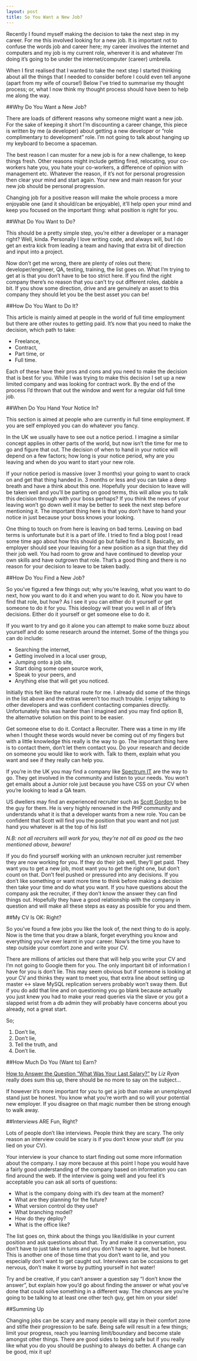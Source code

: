 ```yaml
---
layout: post
title: So You Want a New Job?
---
```


Recently I found myself making the decision to take the next step in my career. For me this involved looking for a new job. It is important not to confuse the words job and career here; my career involves the internet and computers and my job is my current role, wherever it is and whatever I’m doing it’s going to be under the internet/computer (career) umbrella.

When I first realised that I wanted to take the next step I started thinking about all the things that I needed to consider before I could even tell anyone (apart from my wife of course!) Below I’ve tried to summarise my thought process; or, what I now think my thought process should have been to help me along the way.

##Why Do You Want a New Job?

There are loads of different reasons why someone might want a new job. For the sake of keeping it short I’m discounting a career change, this piece is written by me (a developer) about getting a new developer or “role complimentary to development” role. I’m not going to talk about hanging up my keyboard to become a spaceman.

The best reason I can muster for a new job is for a new challenge, to keep things fresh. Other reasons might include getting fired, relocating, your co-workers hate you, you hate your co-workers, a difference of opinion with management etc. Whatever the reason, if it’s not for personal progression then clear your mind and start again. Your new and main reason for your new job should be personal progression.

Changing job for a positive reason will make the whole process a more enjoyable one (and it should/can be enjoyable), it’ll help open your mind and keep you focused on the important thing: what position is right for you.

##What Do You Want to Do?

This should be a pretty simple step, you’re either a developer or a manager right? Well, kinda. Personally I love writing code, and always will, but I do get an extra kick from leading a team and having that extra bit of direction and input into a project.

Now don’t get me wrong, there are plenty of roles out there; developer/engineer, QA, testing, training, the list goes on. What I’m trying to get at is that you don’t have to be too strict here. If you find the right company there’s no reason that you can’t try out different roles, dabble a bit. If you show some direction, drive and are genuinely an asset to this company they should let you be the best asset you can be!

##How Do You Want to Do It?

This article is mainly aimed at people in the world of full time employment but there are other routes to getting paid. It’s now that you need to make the decision, which path to take:

- Freelance,
- Contract,
- Part time, or
- Full time.

Each of these have their pros and cons and you need to make the decision that is best for you. While I was trying to make this decision I set up a new limited company and was looking for contract work. By the end of the process I’d thrown that out the window and went for a regular old full time job.

##When Do You Hand Your Notice In?

This section is aimed at people who are currently in full time employment. If you are self employed you can do whatever you fancy.

In the UK we usually have to see out a notice period. I imagine a similar concept applies in other parts of the world, but now isn’t the time for me to go and figure that out. The decision of when to hand in your notice will depend on a few factors; how long is your notice period, why are you leaving and when do you want to start your new role.

If your notice period is massive (over 3 months) your going to want to crack on and get that thing handed in. 3 months or less and you can take a deep breath and have a think about this one. Hopefully your decision to leave will be taken well and you’ll be parting on good terms, this will allow you to talk this decision through with your boss perhaps? If you think the news of your leaving won’t go down well it may be better to seek the next step before mentioning it. The important thing here is that you don’t have to hand your notice in just because your boss knows your looking.

One thing to touch on from here is leaving on bad terms. Leaving on bad terms is unfortunate but it is a part of life. I tried to find a blog post I read some time ago about how this should go but failed to find it. Basically, an employer should see your leaving for a new position as a sign that they did their job well. You had room to grow and have continued to develop your own skills and have outgrown that role. That’s a good thing and there is no reason for your decision to leave to be taken badly.

##How Do You Find a New Job?

So you’ve figured a few things out; why you’re leaving, what you want to do next, how you want to do it and when you want to do it. Now you have to find that role, but how? As I see it you can either do it yourself or get someone to do it for you. This ideology will treat you well in all of life’s decisions. Either do it yourself or get someone else to do it.

If you want to try and go it alone you can attempt to make some buzz about yourself and do some research around the internet. Some of the things you can do include:

- Searching the internet,
- Getting involved in a local user group,
- Jumping onto a job site,
- Start doing some open source work,
- Speak to your peers, and
- Anything else that will get you noticed.

Initially this felt like the natural route for me. I already did some of the things in the list above and the extras weren’t too much trouble. I enjoy talking to other developers and was confident contacting companies directly. Unfortunately this was harder than I imagined and you may find option B, the alternative solution on this point to be easier.

Get someone else to do it. Contact a Recruiter. There was a time in my life when I thought these words would never be coming out of my fingers but with a little knowledge this really is the way to go. The important thing here is to contact them, don’t let them contact you. Do your research and decide on someone you would like to work with. Talk to them, explain what you want and see if they really can help you.

If you’re in the UK you may find a company like [Spectrum IT](http://www.spectrumit.co.uk/) are the way to go. They get involved in the community and listen to your needs. You won’t get emails about a Junior role just because you have CSS on your CV when you’re looking to lead a QA team.

US dwellers may find an experienced recruiter such as [Scott Gordon](https://twitter.com/sgordon70) to be the guy for them. He is very highly renowned in the PHP community and understands what it is that a developer wants from a new role. You can be confident that Scott will find you the position that you want and not just  hand you whatever is at the top of his list!

*N.B: not all recruiters will work for you, they’re not all as good as the two mentioned above, beware!*

If you do find yourself working with an unknown recruiter just remember they are now working for you. If they do their job well, they’ll get paid. They want you to get a new job, most want you to get the right one, but don’t count on that. Don’t feel pushed or pressured into any decisions. If you don’t like something or want more time to think before making a decision then take your time and do what you want. If you have questions about the company ask the recruiter, if they don’t know the answer they can find things out. Hopefully they have a good relationship with the company in question and will make all these steps as easy as possible for you and them.

##My CV Is OK: Right?

So you’ve found a few jobs you like the look of, the next thing to do is apply. Now is the time that you draw a blank, forget everything you know and everything you’ve ever learnt in your career. Now’s the time you have to step outside your comfort zone and write your CV.

There are millions of articles out there that will help you write your CV and I’m not going to Google them for you. The only important bit of information I have for you is don’t lie. This may seem obvious but if someone is looking at your CV and thinks they want to meet you, that extra line about setting up master <-> slave MySQL replication servers probably won’t sway them. But if you do add that line and on questioning you go blank because actually you just knew you had to make your read queries via the slave or you got a slapped wrist from a db admin they will probably have concerns about you already, not a great start.

So;

1. Don’t lie,
2. Don’t lie,
3. Tell the truth, and
4. Don’t lie.

##How Much Do You (Want to) Earn?

[How to Answer the Question “What Was Your Last Salary?”](http://www.linkedin.com/today/post/article/20131217070749-52594-how-to-answer-the-question-what-was-your-last-salary?_mSplash=1) by *Liz Ryan* really does sum this up, there should be no more to say on the subject…

If however it’s more important for you to get a job than make an unemployed stand just be honest. You know what you’re worth and so will your potential new employer. If you disagree on that magic number then be strong enough to walk away.

##Interviews ARE Fun, Right?

Lots of people don’t like interviews. People think they are scary. The only reason an interview could be scary is if you don’t know your stuff (or you lied on your CV).

Your interview is your chance to start finding out some more information about the company. I say more because at this point I hope you would have a fairly good understanding of the company based on information you can find around the web. If the interview is going well and you feel it’s acceptable you can ask all sorts of questions:

- What is the company doing with it’s dev team at the moment?
- What are they planning for the future?
- What version control do they use?
 - What branching model?
 - How do they deploy?
- What is the office like?

The list goes on, think about the things you like/dislike in your current position and ask questions about that. Try and make it a conversation, you don’t have to just take in turns and you don’t have to agree, but be honest. This is another one of those time that you don’t want to lie, and you especially don’t want to get caught out. Interviews can be occasions to get nervous, don’t make it worse by putting yourself in hot water!

Try and be creative, if you can’t answer a question say “I don’t know the answer”, but explain how you’d go about finding the answer or what you’ve done that could solve something in a different way. The chances are you’re going to be talking to at least one other tech guy, get him on your side!

##Summing Up

Changing jobs can be scary and many people will stay in their comfort zone and stifle their progression to be safe. Being safe will result in a few things; limit your progress, reach you learning limit/boundary and become stale amongst other things. There are good sides to being safe but if you really like what you do you should be pushing to always do better. A change can be good, mix it up!
